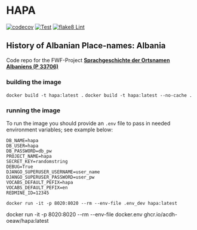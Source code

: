 # HAPA

[![codecov](https://codecov.io/gh/acdh-oeaw/hapa/branch/master/graph/badge.svg?token=BIH9K909AS)](https://codecov.io/gh/acdh-oeaw/hapa)
[![Test](https://github.com/acdh-oeaw/hapa/actions/workflows/test.yml/badge.svg)](https://github.com/acdh-oeaw/hapa/actions/workflows/test.yml)
[![flake8 Lint](https://github.com/acdh-oeaw/hapa/actions/workflows/lint.yml/badge.svg)](https://github.com/acdh-oeaw/hapa/actions/workflows/lint.yml)

## History of Albanian Place-names: Albania

Code repo for the FWF-Project [**Sprachgeschichte der Ortsnamen Albaniens (P 33706)**](https://pf.fwf.ac.at/de/wissenschaft-konkret/project-finder/?search[what]=P%2033706&search[science_discipline_id]=&search[promotion_category_id]=&extended=1)



### building the image

`docker build -t hapa:latest .`
`docker build -t hapa:latest --no-cache .`

### running the image

To run the image you should provide an `.env` file to pass in needed environment variables; see example below:

```
DB_NAME=hapa
DB_USER=hapa
DB_PASSWORD=db_pw
PROJECT_NAME=hapa
SECRET_KEY=randomstring
DEBUG=True
DJANGO_SUPERUSER_USERNAME=user_name
DJANGO_SUPERUSER_PASSWORD=user_pw
VOCABS_DEFAULT_PEFIX=hapa
VOCABS_DEFAULT_PEFIX=en
REDMINE_ID=12345
```

`docker run -it -p 8020:8020 --rm --env-file .env_dev hapa:latest`

docker run -it -p 8020:8020 --rm --env-file docker.env ghcr.io/acdh-oeaw/hapa:latest